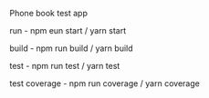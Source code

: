 Phone book test app

run - npm eun start / yarn start

build - npm run build / yarn build

test - npm run test / yarn test

test coverage - npm run coverage / yarn coverage

